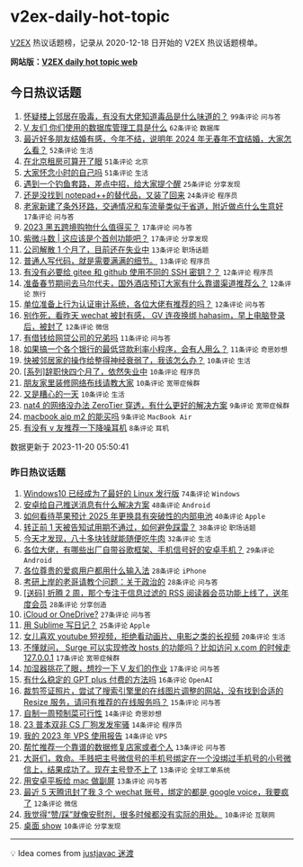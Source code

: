 # v2ex-daily-hot-topic

[V2EX](https://www.v2ex.com/) 热议话题榜，记录从 2020-12-18 日开始的 V2EX 热议话题榜单。

**网站版：[V2EX daily hot topic web](https://boojack.github.io/v2ex-daily-hot-topic-web/)**

## 今日热议话题

<!-- TODAY BEGIN -->

1. [怀疑楼上邻居在吸毒，有没有大佬知道毒品是什么味道的？](https://www.v2ex.com/t/993357) `99条评论` `问与答`
1. [V 友们 你们使用的数据库管理工具是什么](https://www.v2ex.com/t/993341) `62条评论` `数据库`
1. [最近好多朋友结婚有感，今年不结，说明年 2024 年无春年不宜结婚，大家怎么看？](https://www.v2ex.com/t/993343) `52条评论` `生活`
1. [在北京租房可算开了眼](https://www.v2ex.com/t/993330) `51条评论` `北京`
1. [大家怀念小时的自己吗](https://www.v2ex.com/t/993348) `51条评论` `生活`
1. [遇到一个钓鱼套路，差点中招，给大家提个醒](https://www.v2ex.com/t/993347) `25条评论` `分享发现`
1. [还是没找到 notepad++的替代品，又装了回来](https://www.v2ex.com/t/993408) `24条评论` `程序员`
1. [老家新建了条外环路，交通情况和车流量类似于省道，附近做点什么生意好](https://www.v2ex.com/t/993354) `17条评论` `问与答`
1. [2023 黑五跨境购物什么值得买？](https://www.v2ex.com/t/993346) `17条评论` `问与答`
1. [紫微斗数 | 这应该是个首创功能吧？](https://www.v2ex.com/t/993339) `17条评论` `分享发现`
1. [公司解散 1 个月了，目前还在失业中](https://www.v2ex.com/t/993405) `13条评论` `职场话题`
1. [普通人写代码，就是需要满满的细节。](https://www.v2ex.com/t/993338) `13条评论` `程序员`
1. [有没有必要给 gitee 和 github 使用不同的 SSH 密钥？？](https://www.v2ex.com/t/993419) `12条评论` `程序员`
1. [准备春节期间去马尔代夫，国外酒店预订大家有什么靠谱渠道推荐么？](https://www.v2ex.com/t/993375) `12条评论` `旅行`
1. [单位准备上行为认证审计系统，各位大佬有推荐的吗？](https://www.v2ex.com/t/993361) `12条评论` `问与答`
1. [别作死，看昨天 wechat 被封有感， GV 连夜换绑 hahasim，早上电脑登录后，被封了](https://www.v2ex.com/t/993332) `12条评论` `微信`
1. [有借钱给网贷公司的兄弟吗](https://www.v2ex.com/t/993400) `11条评论` `问与答`
1. [如果搞一个各个银行的最低贷款利率小程序，会有人用么？](https://www.v2ex.com/t/993381) `11条评论` `奇思妙想`
1. [快被邻居家的操作给整得神经衰弱了，我该怎么办？](https://www.v2ex.com/t/993389) `10条评论` `生活`
1. [[系列]辞职快四个月了，依然失业中](https://www.v2ex.com/t/993350) `10条评论` `程序员`
1. [朋友家里装修网络布线请教大家](https://www.v2ex.com/t/993344) `10条评论` `宽带症候群`
1. [又是糟心的一天](https://www.v2ex.com/t/993340) `10条评论` `生活`
1. [nat4 的网络没办法 ZeroTier 穿透，有什么更好的解决方案](https://www.v2ex.com/t/993387) `9条评论` `宽带症候群`
1. [macbook aip m2 的能买吗](https://www.v2ex.com/t/993325) `9条评论` `MacBook Air`
1. [有没有 v 友推荐一下降噪耳机](https://www.v2ex.com/t/993420) `8条评论` `耳机`

数据更新于 2023-11-20 05:50:41

<!-- TODAY END -->

### 昨日热议话题

<!-- YESTERDAY BEGIN -->

1. [Windows10 已经成为了最好的 Linux 发行版](https://www.v2ex.com/t/993189) `74条评论` `Windows`
1. [安卓给自己推送消息有什么解决方案](https://www.v2ex.com/t/993205) `48条评论` `Android`
1. [如何看待苹果预计 2025 年更换具有突破性的内部电池](https://www.v2ex.com/t/993173) `40条评论` `Apple`
1. [转正前 1 天被告知试用期不通过，如何避免踩雷？](https://www.v2ex.com/t/993191) `38条评论` `职场话题`
1. [今天才发现，八十多块钱就能随便吃牛肉](https://www.v2ex.com/t/993197) `32条评论` `生活`
1. [各位大佬，有哪些出厂自带谷歌框架、手机信号好的安卓手机？](https://www.v2ex.com/t/993259) `29条评论` `Android`
1. [各位尊贵的爱疯用户都用什么输入法](https://www.v2ex.com/t/993287) `28条评论` `iPhone`
1. [考研上岸的老哥请教个问题：关于政治的](https://www.v2ex.com/t/993196) `28条评论` `问与答`
1. [[送码] 折腾 2 周，那个专注于信息过滤的 RSS 阅读器会员功能上线了，送年度会员](https://www.v2ex.com/t/993230) `28条评论` `分享创造`
1. [iCloud or OneDrive?](https://www.v2ex.com/t/993158) `27条评论` `问与答`
1. [用 Sublime 写日记？](https://www.v2ex.com/t/993219) `25条评论` `Apple`
1. [女儿喜欢 youtube 短视频，拒绝看动画片、电影之类的长视频](https://www.v2ex.com/t/993313) `20条评论` `生活`
1. [不懂就问， Surge 可以实现修改 hosts 的功能吗？比如访问 x.com 的时候走 127.0.0.1](https://www.v2ex.com/t/993260) `17条评论` `宽带症候群`
1. [加湿器挑花了眼，想抄一下 V 友们的作业](https://www.v2ex.com/t/993247) `17条评论` `问与答`
1. [有什么稳定的 GPT plus 付费的方法吗](https://www.v2ex.com/t/993193) `16条评论` `OpenAI`
1. [裁剪签证照片，尝试了搜索引擎里的在线图片调整的网站，没有找到合适的 Resize 服务，请问有推荐的在线服务吗？](https://www.v2ex.com/t/993201) `15条评论` `问与答`
1. [自制一周预制菜可行性](https://www.v2ex.com/t/993300) `14条评论` `奇思妙想`
1. [23 普本双非 CS 厂狗发发牢骚](https://www.v2ex.com/t/993242) `14条评论` `程序员`
1. [我的 2023 年 VPS 使用报告](https://www.v2ex.com/t/993204) `14条评论` `VPS`
1. [帮忙推荐一个靠谱的数据修复店家或者个人](https://www.v2ex.com/t/993213) `13条评论` `问与答`
1. [大哥们，救命。手贱把主号微信号的手机号绑定在一个没绑过手机号的小号微信上，结果成功了。现在主号登不上了](https://www.v2ex.com/t/993212) `13条评论` `全球工单系统`
1. [用安卓平板给 mac 做副屏](https://www.v2ex.com/t/993209) `13条评论` `问与答`
1. [最近 5 天腾讯封了我 3 个 wechat 账号，绑定的都是 google voice，我要疯了](https://www.v2ex.com/t/993275) `12条评论` `微信`
1. [我觉得“赞/踩”就像安慰剂，很多时候都没有实际的用处。](https://www.v2ex.com/t/993253) `10条评论` `互联网`
1. [桌面 show](https://www.v2ex.com/t/993222) `10条评论` `分享发现`

<!-- YESTERDAY END -->

---

💡 Idea comes from [justjavac 迷渡](https://github.com/justjavac/)
